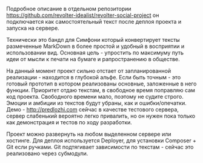 Подробное описание в отдельном репозитории https://github.com/revolter-idealist/revolter-social-project он подключается как самостоятельный текст после деплоя проекта и запуска на сервере. 

Технически это бандл для Симфони который конвертирует тексты размеченные MarkDown в более простой и удобный в восприятии и использовании вид. Основная цель - упростить по максимуму путь идеи от мысли к печати на бумаге и рапространению в обществе.

На данный момент проект сильно отстает от запланированной реализации - находится в глубокой альфе. Если быть точным - это готовый прототип в котором реализованы основные, заложенные в него функции. Приоритет отдаю текстам, в свободное время поправляю сам код проекта. Свободного времени мало, поэтому не судите строго. Эмоции и амбиции из текстов будут убраны, как и ошибки/опечатки. 
Демо - http://predlozhi.com сейчас в качестве тестового сервера, сервер слабенький вероятно легко привалить, но он нужен пока только как демонстрация и тестов по ходу разработки.

Проект можно развернуть на любом выделенном сервере или хостинге. Для деплоя используется Deployer, для установки Composer + Git если ручками. Git подтягивает зависимости по текстам - сейчас это реализовано через субмодули.
